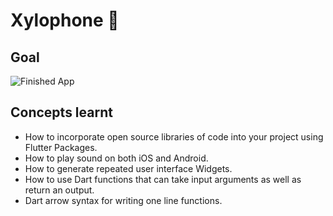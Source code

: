


# Xylophone 🎹

## Goal

![Finished App](https://github.com/londonappbrewery/Images/blob/master/xylophone-flutter.png)

## Concepts learnt

- How to incorporate open source libraries of code into your project using Flutter Packages.
- How to play sound on both iOS and Android.
- How to generate repeated user interface Widgets.
- How to use Dart functions that can take input arguments as well as return an output.
- Dart arrow syntax for writing one line functions.


